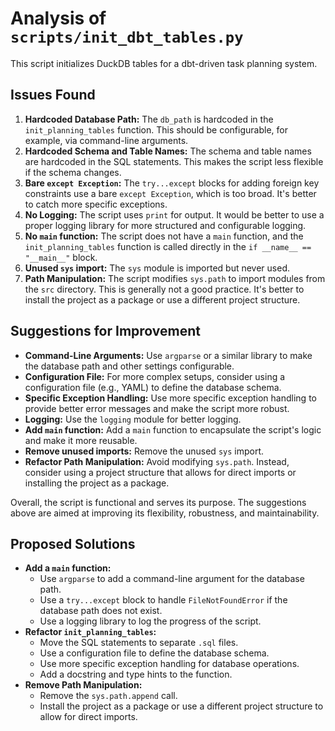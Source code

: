 # Analysis of `scripts/init_dbt_tables.py`

This script initializes DuckDB tables for a dbt-driven task planning system.

## Issues Found

1.  **Hardcoded Database Path:** The `db_path` is hardcoded in the `init_planning_tables` function. This should be configurable, for example, via command-line arguments.
2.  **Hardcoded Schema and Table Names:** The schema and table names are hardcoded in the SQL statements. This makes the script less flexible if the schema changes.
3.  **Bare `except Exception`:** The `try...except` blocks for adding foreign key constraints use a bare `except Exception`, which is too broad. It's better to catch more specific exceptions.
4.  **No Logging:** The script uses `print` for output. It would be better to use a proper logging library for more structured and configurable logging.
5.  **No `main` function:** The script does not have a `main` function, and the `init_planning_tables` function is called directly in the `if __name__ == "__main__"` block.
6.  **Unused `sys` import:** The `sys` module is imported but never used.
7.  **Path Manipulation:** The script modifies `sys.path` to import modules from the `src` directory. This is generally not a good practice. It's better to install the project as a package or use a different project structure.

## Suggestions for Improvement

*   **Command-Line Arguments:** Use `argparse` or a similar library to make the database path and other settings configurable.
*   **Configuration File:** For more complex setups, consider using a configuration file (e.g., YAML) to define the database schema.
*   **Specific Exception Handling:** Use more specific exception handling to provide better error messages and make the script more robust.
*   **Logging:** Use the `logging` module for better logging.
*   **Add `main` function:** Add a `main` function to encapsulate the script's logic and make it more reusable.
*   **Remove unused imports:** Remove the unused `sys` import.
*   **Refactor Path Manipulation:** Avoid modifying `sys.path`. Instead, consider using a project structure that allows for direct imports or installing the project as a package.

Overall, the script is functional and serves its purpose. The suggestions above are aimed at improving its flexibility, robustness, and maintainability.

## Proposed Solutions

*   **Add a `main` function:**
    *   Use `argparse` to add a command-line argument for the database path.
    *   Use a `try...except` block to handle `FileNotFoundError` if the database path does not exist.
    *   Use a logging library to log the progress of the script.
*   **Refactor `init_planning_tables`:**
    *   Move the SQL statements to separate `.sql` files.
    *   Use a configuration file to define the database schema.
    *   Use more specific exception handling for database operations.
    *   Add a docstring and type hints to the function.
*   **Remove Path Manipulation:**
    *   Remove the `sys.path.append` call.
    *   Install the project as a package or use a different project structure to allow for direct imports.
